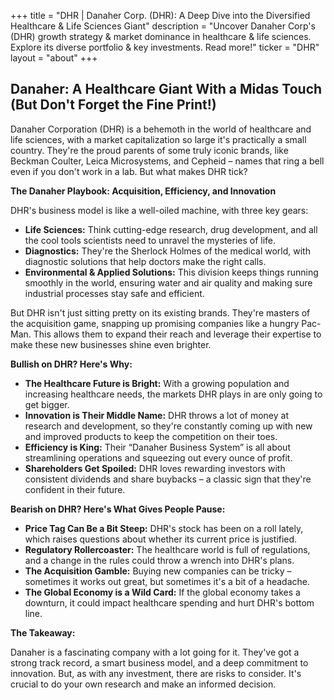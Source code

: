 +++
title = "DHR |  Danaher Corp. (DHR): A Deep Dive into the Diversified Healthcare & Life Sciences Giant"
description = "Uncover Danaher Corp's (DHR) growth strategy & market dominance in healthcare & life sciences. Explore its diverse portfolio & key investments. Read more!"
ticker = "DHR"
layout = "about"
+++

        


## Danaher: A Healthcare Giant With a Midas Touch (But Don't Forget the Fine Print!)

Danaher Corporation (DHR) is a behemoth in the world of healthcare and life sciences, with a market capitalization so large it's practically a small country. They're the proud parents of some truly iconic brands, like Beckman Coulter, Leica Microsystems, and Cepheid – names that ring a bell even if you don't work in a lab. But what makes DHR tick?

**The Danaher Playbook: Acquisition, Efficiency, and Innovation**

DHR's business model is like a well-oiled machine, with three key gears:

* **Life Sciences:** Think cutting-edge research, drug development, and all the cool tools scientists need to unravel the mysteries of life. 
* **Diagnostics:** They're the Sherlock Holmes of the medical world, with diagnostic solutions that help doctors make the right calls. 
* **Environmental & Applied Solutions:** This division keeps things running smoothly in the world, ensuring water and air quality and making sure industrial processes stay safe and efficient.

But DHR isn't just sitting pretty on its existing brands.  They're masters of the acquisition game, snapping up promising companies like a hungry Pac-Man. This allows them to expand their reach and leverage their expertise to make these new businesses shine even brighter. 

**Bullish on DHR?  Here's Why:**

* **The Healthcare Future is Bright:**  With a growing population and increasing healthcare needs, the markets DHR plays in are only going to get bigger. 
* **Innovation is Their Middle Name:**  DHR throws a lot of money at research and development, so they're constantly coming up with new and improved products to keep the competition on their toes.
* **Efficiency is King:**  Their “Danaher Business System” is all about streamlining operations and squeezing out every ounce of profit. 
* **Shareholders Get Spoiled:**  DHR loves rewarding investors with consistent dividends and share buybacks – a classic sign that they're confident in their future.

**Bearish on DHR?  Here's What Gives People Pause:**

* **Price Tag Can Be a Bit Steep:**  DHR's stock has been on a roll lately, which raises questions about whether its current price is justified.  
* **Regulatory Rollercoaster:**  The healthcare world is full of regulations, and a change in the rules could throw a wrench into DHR's plans.
* **The Acquisition Gamble:**  Buying new companies can be tricky – sometimes it works out great, but sometimes it's a bit of a headache. 
* **The Global Economy is a Wild Card:**  If the global economy takes a downturn, it could impact healthcare spending and hurt DHR's bottom line.

**The Takeaway:**

Danaher is a fascinating company with a lot going for it.  They've got a strong track record, a smart business model, and a deep commitment to innovation.  But, as with any investment, there are risks to consider.  It's crucial to do your own research and make an informed decision. 

        